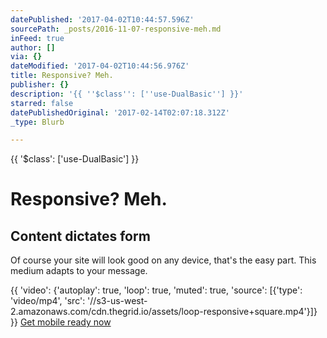 ```yaml
---
datePublished: '2017-04-02T10:44:57.596Z'
sourcePath: _posts/2016-11-07-responsive-meh.md
inFeed: true
author: []
via: {}
dateModified: '2017-04-02T10:44:56.976Z'
title: Responsive? Meh.
publisher: {}
description: '{{ ''$class'': [''use-DualBasic''] }}'
starred: false
datePublishedOriginal: '2017-02-14T02:07:18.312Z'
_type: Blurb

---
```

{{ '$class': \['use-DualBasic'\] }}

# Responsive? Meh.

## Content dictates form

Of course your site will look good on any device, that's the easy part. This medium adapts to your message.

{{ 'video': {'autoplay': true, 'loop': true, 'muted': true, 'source': \[{'type': 'video/mp4', 'src': '//s3-us-west-2.amazonaws.com/cdn.thegrid.io/assets/loop-responsive+square.mp4'}\]} }}
[Get mobile ready now][0]

[0]: https://plan.thegrid.io/?plan=pro